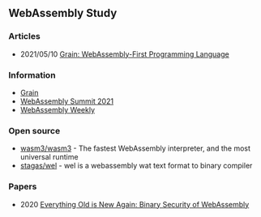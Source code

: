 ## WebAssembly Study


### Articles
 - 2021/05/10 [Grain: WebAssembly-First Programming Language](https://brianlovin.com/hn/27071060)


### Information
- [Grain](https://grain-lang.org/)
- [WebAssembly Summit 2021](https://webassembly-summit.org/)
- [WebAssembly Weekly](https://wasmweekly.news/)


### Open source
- [wasm3/wasm3](https://github.com/wasm3/wasm3) - The fastest WebAssembly interpreter, and the most universal runtime
- [stagas/wel](https://github.com/stagas/wel) - wel is a webassembly wat text format to binary compiler


### Papers
- 2020 [Everything Old is New Again: Binary Security of WebAssembly](https://www.usenix.org/system/files/sec20-lehmann.pdf)
